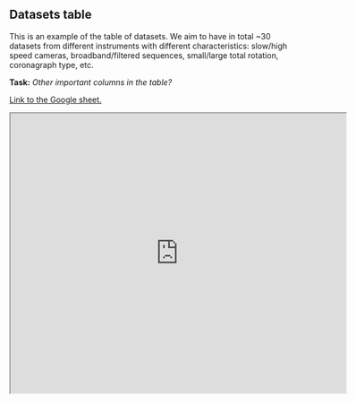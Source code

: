 ## Datasets table

This is an example of the table of datasets. We aim to have in total ~30 datasets from different instruments with different characteristics: slow/high speed cameras, broadband/filtered sequences, small/large total rotation, coronagraph type, etc.

**Task:** *Other important columns in the table?*

[Link to the Google sheet.](https://docs.google.com/spreadsheets/d/1Zx7tTGNBMhCXpAa5KIoufdvMrxtjfA3q2gX03APMkaM/edit?usp=sharing)

<iframe width="600" height="500" src="https://docs.google.com/spreadsheets/d/e/2PACX-1vRtS1LYA97Rbv27P9T3bD3ctrS0-cxhJ9n2CT_qEIZZ-6bvwzx7u7OSaH5o9fdWIKNDnXa99b0vjalw/pubhtml?widget=true&amp;headers=false"></iframe>


